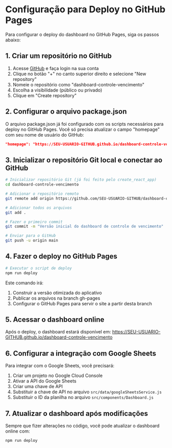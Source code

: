 # Configuração para Deploy no GitHub Pages

Para configurar o deploy do dashboard no GitHub Pages, siga os passos abaixo:

## 1. Criar um repositório no GitHub

1. Acesse [GitHub](https://github.com) e faça login na sua conta
2. Clique no botão "+" no canto superior direito e selecione "New repository"
3. Nomeie o repositório como "dashboard-controle-vencimento"
4. Escolha a visibilidade (público ou privado)
5. Clique em "Create repository"

## 2. Configurar o arquivo package.json

O arquivo package.json já foi configurado com os scripts necessários para deploy no GitHub Pages. Você só precisa atualizar o campo "homepage" com seu nome de usuário do GitHub:

```json
"homepage": "https://SEU-USUARIO-GITHUB.github.io/dashboard-controle-vencimento",
```

## 3. Inicializar o repositório Git local e conectar ao GitHub

```bash
# Inicializar repositório Git (já foi feito pelo create_react_app)
cd dashboard-controle-vencimento

# Adicionar o repositório remoto
git remote add origin https://github.com/SEU-USUARIO-GITHUB/dashboard-controle-vencimento.git

# Adicionar todos os arquivos
git add .

# Fazer o primeiro commit
git commit -m "Versão inicial do dashboard de controle de vencimento"

# Enviar para o GitHub
git push -u origin main
```

## 4. Fazer o deploy no GitHub Pages

```bash
# Executar o script de deploy
npm run deploy
```

Este comando irá:
1. Construir a versão otimizada do aplicativo
2. Publicar os arquivos na branch gh-pages
3. Configurar o GitHub Pages para servir o site a partir desta branch

## 5. Acessar o dashboard online

Após o deploy, o dashboard estará disponível em:
https://SEU-USUARIO-GITHUB.github.io/dashboard-controle-vencimento

## 6. Configurar a integração com Google Sheets

Para integrar com o Google Sheets, você precisará:

1. Criar um projeto no Google Cloud Console
2. Ativar a API do Google Sheets
3. Criar uma chave de API
4. Substituir a chave de API no arquivo `src/data/googleSheetsService.js`
5. Substituir o ID da planilha no arquivo `src/components/Dashboard.js`

## 7. Atualizar o dashboard após modificações

Sempre que fizer alterações no código, você pode atualizar o dashboard online com:

```bash
npm run deploy
```
